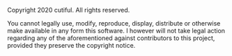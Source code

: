 Copyright 2020 cutiful. All rights reserved.

You cannot legally use, modify, reproduce, display, distribute or otherwise make available in any form this software. I however will not take legal action regarding any of the aforementioned against contributors to this project, provided they preserve the copyright notice.
